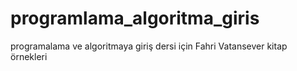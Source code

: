 # programlama_algoritma_giris
programalama ve algoritmaya giriş dersi için Fahri Vatansever kitap örnekleri
